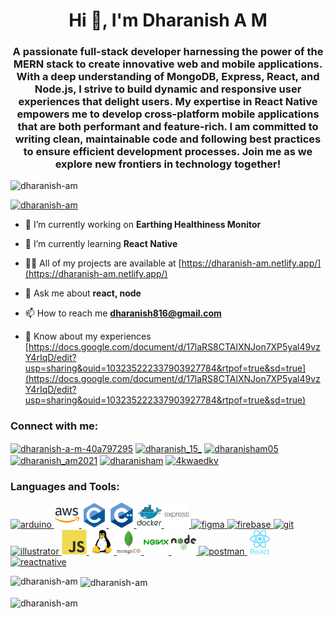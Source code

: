 <h1 align="center">Hi 👋, I'm Dharanish A M</h1>
<h3 align="center">A passionate full-stack developer harnessing the power of the MERN stack to create innovative web and mobile applications. With a deep understanding of MongoDB, Express, React, and Node.js, I strive to build dynamic and responsive user experiences that delight users. My expertise in React Native empowers me to develop cross-platform mobile applications that are both performant and feature-rich. I am committed to writing clean, maintainable code and following best practices to ensure efficient development processes. Join me as we explore new frontiers in technology together!</h3>

<p align="left"> <img src="https://komarev.com/ghpvc/?username=dharanish-am&label=Profile%20views&color=0e75b6&style=flat" alt="dharanish-am" /> </p>

<p align="left"> <a href="https://github.com/ryo-ma/github-profile-trophy"><img src="https://github-profile-trophy.vercel.app/?username=dharanish-am" alt="dharanish-am" /></a> </p>

- 🔭 I’m currently working on **Earthing Healthiness Monitor**

- 🌱 I’m currently learning **React Native**

- 👨‍💻 All of my projects are available at [https://dharanish-am.netlify.app/](https://dharanish-am.netlify.app/)

- 💬 Ask me about **react, node**

- 📫 How to reach me **dharanish816@gmail.com**

- 📄 Know about my experiences [https://docs.google.com/document/d/17laRS8CTAlXNJon7XP5yal49vzY4rIqD/edit?usp=sharing&ouid=103235222337903927784&rtpof=true&sd=true](https://docs.google.com/document/d/17laRS8CTAlXNJon7XP5yal49vzY4rIqD/edit?usp=sharing&ouid=103235222337903927784&rtpof=true&sd=true)

<h3 align="left">Connect with me:</h3>
<p align="left">
<a href="https://linkedin.com/in/dharanish-a-m-40a797295" target="blank"><img align="center" src="https://raw.githubusercontent.com/rahuldkjain/github-profile-readme-generator/master/src/images/icons/Social/linked-in-alt.svg" alt="dharanish-a-m-40a797295" height="30" width="40" /></a>
<a href="https://instagram.com/dharanish_15_" target="blank"><img align="center" src="https://raw.githubusercontent.com/rahuldkjain/github-profile-readme-generator/master/src/images/icons/Social/instagram.svg" alt="dharanish_15_" height="30" width="40" /></a>
<a href="https://www.codechef.com/users/dharanisham05" target="blank"><img align="center" src="https://cdn.jsdelivr.net/npm/simple-icons@3.1.0/icons/codechef.svg" alt="dharanisham05" height="30" width="40" /></a>
<a href="https://www.hackerrank.com/dharanish_am2021" target="blank"><img align="center" src="https://raw.githubusercontent.com/rahuldkjain/github-profile-readme-generator/master/src/images/icons/Social/hackerrank.svg" alt="dharanish_am2021" height="30" width="40" /></a>
<a href="https://www.leetcode.com/dharanisham" target="blank"><img align="center" src="https://raw.githubusercontent.com/rahuldkjain/github-profile-readme-generator/master/src/images/icons/Social/leet-code.svg" alt="dharanisham" height="30" width="40" /></a>
<a href="https://discord.gg/4kwaedkv" target="blank"><img align="center" src="https://raw.githubusercontent.com/rahuldkjain/github-profile-readme-generator/master/src/images/icons/Social/discord.svg" alt="4kwaedkv" height="30" width="40" /></a>
</p>

<h3 align="left">Languages and Tools:</h3>
<p align="left"> <a href="https://www.arduino.cc/" target="_blank" rel="noreferrer"> <img src="https://cdn.worldvectorlogo.com/logos/arduino-1.svg" alt="arduino" width="40" height="40"/> </a> <a href="https://aws.amazon.com" target="_blank" rel="noreferrer"> <img src="https://raw.githubusercontent.com/devicons/devicon/master/icons/amazonwebservices/amazonwebservices-original-wordmark.svg" alt="aws" width="40" height="40"/> </a> <a href="https://www.cprogramming.com/" target="_blank" rel="noreferrer"> <img src="https://raw.githubusercontent.com/devicons/devicon/master/icons/c/c-original.svg" alt="c" width="40" height="40"/> </a> <a href="https://www.w3schools.com/cpp/" target="_blank" rel="noreferrer"> <img src="https://raw.githubusercontent.com/devicons/devicon/master/icons/cplusplus/cplusplus-original.svg" alt="cplusplus" width="40" height="40"/> </a> <a href="https://www.docker.com/" target="_blank" rel="noreferrer"> <img src="https://raw.githubusercontent.com/devicons/devicon/master/icons/docker/docker-original-wordmark.svg" alt="docker" width="40" height="40"/> </a> <a href="https://expressjs.com" target="_blank" rel="noreferrer"> <img src="https://raw.githubusercontent.com/devicons/devicon/master/icons/express/express-original-wordmark.svg" alt="express" width="40" height="40"/> </a> <a href="https://www.figma.com/" target="_blank" rel="noreferrer"> <img src="https://www.vectorlogo.zone/logos/figma/figma-icon.svg" alt="figma" width="40" height="40"/> </a> <a href="https://firebase.google.com/" target="_blank" rel="noreferrer"> <img src="https://www.vectorlogo.zone/logos/firebase/firebase-icon.svg" alt="firebase" width="40" height="40"/> </a> <a href="https://git-scm.com/" target="_blank" rel="noreferrer"> <img src="https://www.vectorlogo.zone/logos/git-scm/git-scm-icon.svg" alt="git" width="40" height="40"/> </a> <a href="https://www.adobe.com/in/products/illustrator.html" target="_blank" rel="noreferrer"> <img src="https://www.vectorlogo.zone/logos/adobe_illustrator/adobe_illustrator-icon.svg" alt="illustrator" width="40" height="40"/> </a> <a href="https://developer.mozilla.org/en-US/docs/Web/JavaScript" target="_blank" rel="noreferrer"> <img src="https://raw.githubusercontent.com/devicons/devicon/master/icons/javascript/javascript-original.svg" alt="javascript" width="40" height="40"/> </a> <a href="https://www.linux.org/" target="_blank" rel="noreferrer"> <img src="https://raw.githubusercontent.com/devicons/devicon/master/icons/linux/linux-original.svg" alt="linux" width="40" height="40"/> </a> <a href="https://www.mongodb.com/" target="_blank" rel="noreferrer"> <img src="https://raw.githubusercontent.com/devicons/devicon/master/icons/mongodb/mongodb-original-wordmark.svg" alt="mongodb" width="40" height="40"/> </a> <a href="https://www.nginx.com" target="_blank" rel="noreferrer"> <img src="https://raw.githubusercontent.com/devicons/devicon/master/icons/nginx/nginx-original.svg" alt="nginx" width="40" height="40"/> </a> <a href="https://nodejs.org" target="_blank" rel="noreferrer"> <img src="https://raw.githubusercontent.com/devicons/devicon/master/icons/nodejs/nodejs-original-wordmark.svg" alt="nodejs" width="40" height="40"/> </a> <a href="https://postman.com" target="_blank" rel="noreferrer"> <img src="https://www.vectorlogo.zone/logos/getpostman/getpostman-icon.svg" alt="postman" width="40" height="40"/> </a> <a href="https://reactjs.org/" target="_blank" rel="noreferrer"> <img src="https://raw.githubusercontent.com/devicons/devicon/master/icons/react/react-original-wordmark.svg" alt="react" width="40" height="40"/> </a> <a href="https://reactnative.dev/" target="_blank" rel="noreferrer"> <img src="https://reactnative.dev/img/header_logo.svg" alt="reactnative" width="40" height="40"/> </a> </p>

<p><img align="left" src="https://github-readme-stats.vercel.app/api/top-langs?username=dharanish-am&show_icons=true&locale=en&layout=compact" alt="dharanish-am" /></p>

<p>&nbsp;<img align="center" src="https://github-readme-stats.vercel.app/api?username=dharanish-am&show_icons=true&locale=en" alt="dharanish-am" /></p>

<p><img align="center" src="https://github-readme-streak-stats.herokuapp.com/?user=dharanish-am&" alt="dharanish-am" /></p>


